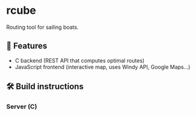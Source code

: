# rcube

Routing tool for sailing boats.

## 🌊 Features

- C backend (REST API that computes optimal routes)
- JavaScript frontend (interactive map, uses Windy API, Google Maps...)

## 🛠 Build instructions

### Server (C)

